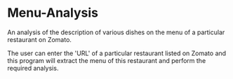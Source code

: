 # Menu-Analysis
An analysis of the description of various dishes on the menu of a particular restaurant on Zomato.

The user can enter the 'URL' of a particular restaurant listed on Zomato and this program will extract the menu of this restaurant and perform the required analysis.
